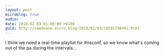 ```yaml
---
layout: post
microblog: true
audio: 
date: 2010-02-03 01:00:00 +0100
guid: http://samdeane.micro.blog/2010/02/03/t8591798491.html
---
```

I think we need a real-time playlist for #nsconf, so we know what's coming out of the pa during the intervals...
